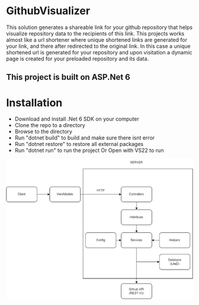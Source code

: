 # GithubVisualizer

This solution generates a shareable link for your github repository that helps visualize repository data to the recipients of this link. This projects works almost like a url shortener where unique shortened links are generated for your link, and there after redirected to the original link. In this case a unique shortened url is generated for your repository and upon visitation a dynamic page is created for your preloaded repository and its data.

## This project is built on ASP.Net 6

# Installation

- Download and install .Net 6 SDK on your computer
- Clone the repo to a directory
- Browse to the directory
- Run "dotnet build" to build and make sure there isnt error
- Run "dotnet restore" to restore all external packages
- Run "dotnet run" to run the project Or Open with VS22 to run


![alt text](https://github.com/khelechy/GithubVisualizer/blob/main/arch.png?raw=true)
